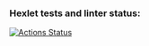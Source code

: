 ### Hexlet tests and linter status:
[![Actions Status](https://github.com/Baginz/docker-project-74/actions/workflows/hexlet-check.yml/badge.svg)](https://github.com/Baginz/docker-project-74/actions)